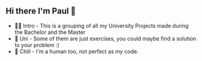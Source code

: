 ## Hi there I'm Paul 👋

- 🙋‍♀️ Intro - This is a grouping of all my University Projects made during the Bachelor and the Master
- 🌈 Uni - Some of them are just exercises, you could maybe find a solution to your problem :)
- 🍿 Chill - I'm a human too, not perfect as my code.

